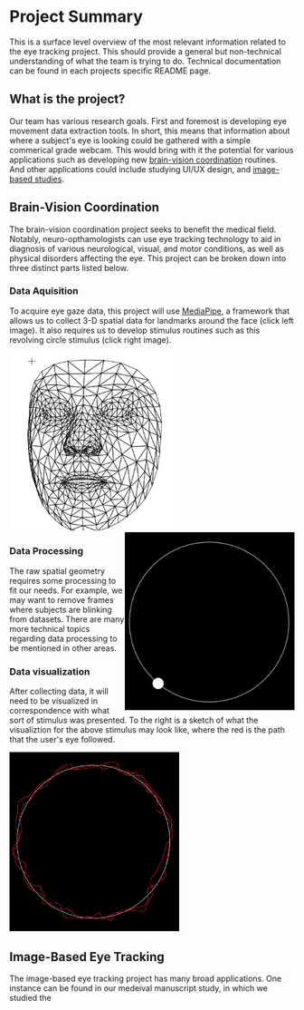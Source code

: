 # Project Summary
This is a surface level overview of the most relevant information related to the eye tracking project. This should provide a general but non-technical understanding of what the team is trying to do. Technical documentation can be found in each projects specific README page.

## What is the project?
Our team has various research goals. First and foremost is developing eye movement data extraction tools. In short, this means that information about where a subject's eye is looking could be gathered with a simple commerical grade webcam. This would bring with it the potential for various applications such as developing new [brain-vision coordination](##Brain-Vision-Coordination) routines. And other applications could include studying UI/UX design, and [image-based studies](##Image-Based-Eye-Tracking).

## Brain-Vision Coordination
The brain-vision coordination project seeks to benefit the medical field. Notably, neuro-opthamologists can use eye tracking technology to aid in diagnosis of various neurological, visual, and motor conditions, as well as physical disorders affecting the eye. This project can be broken down into three distinct parts listed below.

### Data Aquisition
To acquire eye gaze data, this project will use [MediaPipe](###MediaPipe), a framework that allows us to collect 3-D spatial data for landmarks around the face (click left image). It also requires us to develop stimulus routines such as this revolving circle stimulus (click right image).

<a href="face-mesh.gif">
  <img src="face-mesh-stll.png" width="300"/>
</a>
<a href="circle-stimulus.gif">
  <img src="circle-stimulus-still.png" width="300" align="right"/>
</a>

### Data Processing
The raw spatial geometry requires some processing to fit our needs. For example, we may want to remove frames where subjects are blinking from datasets. There are many more technical topics regarding data processing to be mentioned in other areas.

### Data visualization
After collecting data, it will need to be visualized in correspondence with what sort of stimulus was presented. To the right is a sketch of what the visualiztion for the above stimulus may look like, where the red is the path that the user's eye followed.

<img src="circle-stimulus-visualized.png" width="300"/>

## Image-Based Eye Tracking
The image-based eye tracking project has many broad applications. One instance can be found in our medeival manuscript study, in which we studied the 

